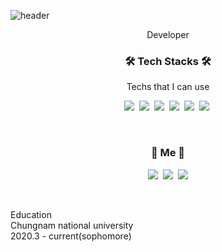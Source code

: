 ![header](https://capsule-render.vercel.app/api?type=soft&color=auto&height=150&section=header&text=RAKKUNN&fontSize=70&animation=twinkling)

<p align="center">Developer</p>

<h3 align="center">🛠 Tech Stacks 🛠</h3>

<p align="center"> Techs that I can use</p>

<p align="center">
  <img src="https://img.shields.io/badge/Python-3766AB?style=flat-square&logo=Python&logoColor=white"/></a>&nbsp 
  <img src="https://img.shields.io/badge/Java-007396?style=flat-square&logo=Java&logoColor=white"/></a>&nbsp 
  <img src="https://img.shields.io/badge/C++-00599C?style=flat-square&logo=C%2B%2B&logoColor=white"/></a>&nbsp 
  <img src="https://img.shields.io/badge/C-A8B9CC?style=flat-square&logo=C&logoColor=white"/></a>&nbsp 
  <img src="https://img.shields.io/badge/Javascript-ffb13b?style=flat-square&logo=javascript&logoColor=white"/></a>&nbsp 
  <img src="https://img.shields.io/badge/css-1572B6?style=flat-square&logo=css3&logoColor=white"/></a>&nbsp 
</p>

<br>

<h3 align="center"> 🧸 Me 🧸 </h3>
<p align="center">
  <a href="https://velog.io/@pencil2948"><img src="https://img.shields.io/badge/Tech%20Blog-11B48A?style=flat-square&logo=Vimeo&logoColor=white&link=https://velog.io/@pencil2948"/></a>&nbsp
  <a href="https://www.instagram.com/wood_in_im/"><img src="https://img.shields.io/badge/Instagram-E4405F?style=flat-square&logo=Instagram&logoColor=white&link=https://www.instagram.com/wood_in_im/"/></a>&nbsp
  <a href="pencil2948@gmail.com"><img src="https://img.shields.io/badge/Gmail-d14836?style=flat-square&logo=Gmail&logoColor=white&link=pencil2948@gmail.com"/></a>
</p>
<br>
<p>
  Education
  <br>
      Chungnam national university
  <br>
      2020.3 - current(sophomore)
</p>
